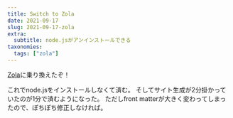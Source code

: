 ```yaml
---
title: Switch to Zola
date: 2021-09-17
slug: 2021-09-17-zola
extra:
  subtitle: node.jsがアンインストールできる
taxonomies:
  tags: ["zola"]
---
```

[Zola](https://getzola.org)に乗り換えたぞ！

これでnode.jsをインストールしなくて済む。
そしてサイト生成が2分掛かっていたのが1分で済むようになった。
ただしfront matterが大きく変わってしまったので、ぽちぽち修正しなければ。
